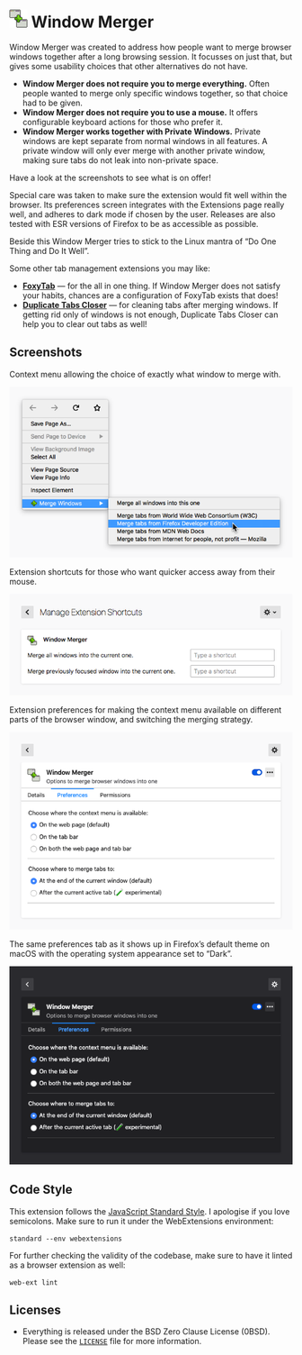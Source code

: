 # ![](assets/icon032.png) Window Merger

Window Merger was created to address how people want to merge browser windows
together after a long browsing session. It focusses on just that, but gives
some usability choices that other alternatives do not have.

* **Window Merger does not require you to merge everything.** Often people
  wanted to merge only specific windows together, so that choice had to
  be given.
* **Window Merger does not require you to use a mouse.** It offers configurable
  keyboard actions for those who prefer it.
* **Window Merger works together with Private Windows.** Private windows are
  kept separate from normal windows in all features. A private window will only
  ever merge with another private window, making sure tabs do not leak into
  non-private space.

Have a look at the screenshots to see what is on offer!

Special care was taken to make sure the extension would fit well within the
browser. Its preferences screen integrates with the Extensions page really
well, and adheres to dark mode if chosen by the user. Releases are also tested
with ESR versions of Firefox to be as accessible as possible.

Beside this Window Merger tries to stick to the Linux mantra of “Do One Thing
and Do It Well”.

Some other tab management extensions you may like:

* **[FoxyTab][]** — for the all in one thing. If Window Merger does not satisfy
  your habits, chances are a configuration of FoxyTab exists that does!
* **[Duplicate Tabs Closer][]** — for cleaning tabs after merging windows. If
  getting rid only of windows is not enough, Duplicate Tabs Closer can help you
  to clear out tabs as well!

## Screenshots

Context menu allowing the choice of exactly what window to merge with.

![Screenshot: interacting with context menus. 4 different window names shown as merging candidates.](assets/contextmenu.png)

Extension shortcuts for those who want quicker access away from their mouse.

![Screenshot: Firefox’s built-in extension shortcuts configuration screen. 2 different actions can be assigned shortcuts.](assets/extensionshortcuts.png)

Extension preferences for making the context menu available on different parts
of the browser window, and switching the merging strategy.

![Screenshot: the extension’s configuration screen. 2 multiple-choice lists are displayed.](assets/preferences.png)

The same preferences tab as it shows up in Firefox’s default theme on macOS
with the operating system appearance set to “Dark”.

![Screenshot: the extension’s configuration screen, again. The colours have changed to match Firefox’s dark mode.](assets/preferences-dark.png)

## Code Style

This extension follows the [JavaScript Standard Style][]. I apologise if you
love semicolons. Make sure to run it under the WebExtensions environment:

```
standard --env webextensions
```

For further checking the validity of the codebase, make sure to have it linted
as a browser extension as well:

```
web-ext lint
```

## Licenses

* Everything is released under the BSD Zero Clause License (0BSD). Please see
  the [`LICENSE`](LICENSE) file for more information.

[FoxyTab]: https://addons.mozilla.org/firefox/addon/foxytab/
[Duplicate Tabs Closer]: https://github.com/Peuj/duplicate-tabs-closer
[JavaScript Standard Style]: https://standardjs.com/
